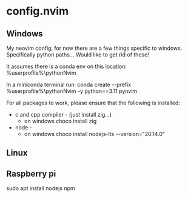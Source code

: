 # config.nvim
## Windows
My neovim config, for now there are a few things specific to windows. Specifically python paths... Would like to get rid of these!

It assumes there is a conda env on this location:
%userprofile%\pythonNvim

In a miniconda terminal run:
conda create --prefix %userprofile%\pythonNvim -y python==3.11 pynvim 

For all packages to work, please ensure that the following is installed:
* c and cpp compiler - (just install zig...)
    * on windows choco install zig 
* node -
    * on windows choco install nodejs-lts --version="20.14.0"

## Linux

## Raspberry pi

sudo apt install nodejs npm


